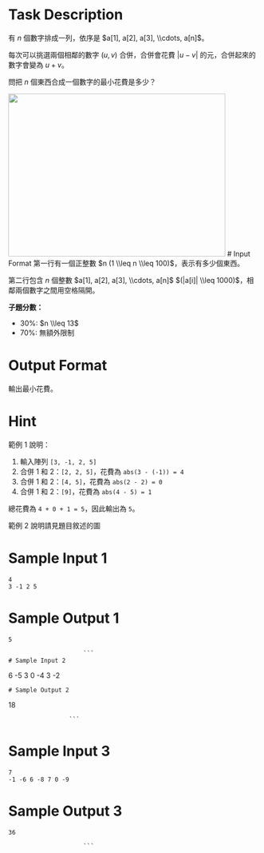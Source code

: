 # Task Description
有 $n$ 個數字排成一列，依序是 $a[1], a[2], a[3], \\cdots, a[n]$。

每次可以挑選兩個相鄰的數字 $(u, v)$ 合併，合併會花費 $|u - v|$ 的元，合併起來的數字會變為 $u + v$。

問把 $n$ 個東西合成一個數字的最小花費是多少？

<img src="./ShowImage_id_3757" height="326" width="435" />
# Input Format
第一行有一個正整數 $n (1 \\leq n \\leq 100)$，表示有多少個東西。

第二行包含 $n$ 個整數 $a[1], a[2], a[3], \\cdots, a[n]$ $(|a[i]| \\leq 1000)$，相鄰兩個數字之間用空格隔開。

**子題分數：**

* 30%: $n \\leq 13$
* 70%: 無額外限制
# Output Format
輸出最小花費。
# Hint
範例 1 說明：

1. 輸入陣列 `[3, -1, 2, 5]`
2. 合併 1 和 2：`[2, 2, 5]`，花費為 `abs(3 - (-1)) = 4`
3. 合併 1 和 2：`[4, 5]`，花費為 `abs(2 - 2) = 0`
4. 合併 1 和 2：`[9]`，花費為 `abs(4 - 5) = 1`

總花費為 `4 + 0 + 1 = 5`，因此輸出為 `5`。

範例 2 說明請見題目敘述的圖
# Sample Input 1
```
4
3 -1 2 5
```
# Sample Output 1
```
5

                     ```
# Sample Input 2
```
6
-5 3 0 -4 3 -2
```
# Sample Output 2
```
18

                     ```
# Sample Input 3
```
7
-1 -6 6 -8 7 0 -9
```
# Sample Output 3
```
36

                     ```

